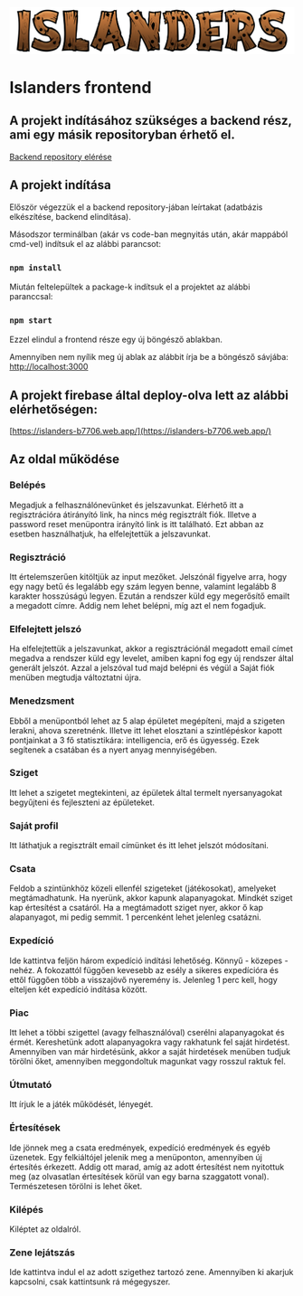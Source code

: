 ![Islanders logo](./public/images/islanders_logo.png)

# Islanders frontend

## A projekt indításához szükséges a backend rész, ami egy másik repositoryban érhető el.

[Backend repository elérése](https://github.com/LeknerNorbert/Islands)

## A projekt indítása

Először végezzük el a backend repository-jában leírtakat (adatbázis elkészítése, backend elindítása).

Másodszor terminálban (akár vs code-ban megnyitás után, akár mappából cmd-vel) indítsuk el az alábbi parancsot:
### `npm install`

Miután feltelepültek a package-k indítsuk el a projektet az alábbi paranccsal:
### `npm start`

Ezzel elindul a frontend része egy új böngésző ablakban. 

Amennyiben nem nyílik meg új ablak az alábbit írja be a böngésző sávjába:
[http://localhost:3000](http://localhost:3000)

## A projekt firebase által deploy-olva lett az alábbi elérhetőségen:

[https://islanders-b7706.web.app/](https://islanders-b7706.web.app/)

## Az oldal működése

### Belépés
Megadjuk a felhasználónevünket és jelszavunkat. Elérhető itt a regisztrációra átirányító link, ha nincs még regisztrált fiók. Illetve a password reset menüpontra irányító link is itt található. Ezt abban az esetben használhatjuk, ha elfelejtettük a jelszavunkat.

### Regisztráció
Itt értelemszerűen kitöltjük az input mezőket. Jelszónál figyelve arra, hogy egy nagy betű és legalább egy szám legyen benne, valamint legalább 8 karakter hosszúságú legyen. Ezután a rendszer küld egy megerősítő emailt a megadott címre. Addig nem lehet belépni, míg azt el nem fogadjuk.

### Elfelejtett jelszó
Ha elfelejtettük a jelszavunkat, akkor a regisztrációnál megadott email címet megadva a rendszer küld egy levelet, amiben kapni fog egy új rendszer által generált jelszót. Azzal a jelszóval tud majd belépni és végül a Saját fiók menüben megtudja változtatni újra.

### Menedzsment
Ebből a menüpontból lehet az 5 alap épületet megépíteni, majd a szigeten lerakni, ahova szeretnénk. Illetve itt lehet elosztani a szintlépéskor kapott pontjainkat a 3 fő statisztikára: intelligencia, erő és ügyesség. Ezek segítenek a csatában és a nyert anyag mennyiségében.

### Sziget
Itt lehet a szigetet megtekinteni, az épületek által termelt nyersanyagokat begyűjteni és fejleszteni az épületeket.

### Saját profil
Itt láthatjuk a regisztrált email címünket és itt lehet jelszót módosítani.

### Csata
Feldob a szintünkhöz közeli ellenfél szigeteket (játékosokat), amelyeket megtámadhatunk. Ha nyerünk, akkor kapunk alapanyagokat. Mindkét sziget kap értesítést a csatáról. Ha a megtámadott sziget nyer, akkor ő kap alapanyagot, mi pedig semmit. 1 percenként lehet jelenleg csatázni.

### Expedíció
Ide kattintva feljön három expedíció indítási lehetőség. Könnyű - közepes - nehéz. A fokozattól függően kevesebb az esély a sikeres expedícióra és ettől függően több a visszajövő nyeremény is. Jelenleg 1 perc kell, hogy elteljen két expedíció indítása között.

### Piac
Itt lehet a többi szigettel (avagy felhasználóval) cserélni alapanyagokat és érmét. Kereshetünk adott alapanyagokra vagy rakhatunk fel saját hirdetést. Amennyiben van már hirdetésünk, akkor a saját hirdetések menüben tudjuk törölni őket, amennyiben meggondoltuk magunkat vagy rosszul raktuk fel.

### Útmutató
Itt írjuk le a játék működését, lényegét.

### Értesítések
Ide jönnek meg a csata eredmények, expedíció eredmények és egyéb üzenetek. Egy felkiáltójel jelenik meg a menüponton, amennyiben új értesítés érkezett. Addig ott marad, amíg az adott értesítést nem nyitottuk meg (az olvasatlan értesítések körül van egy barna szaggatott vonal). Természetesen törölni is lehet őket.

### Kilépés
Kiléptet az oldalról.

### Zene lejátszás
Ide kattintva indul el az adott szigethez tartozó zene. Amennyiben ki akarjuk kapcsolni, csak kattintsunk rá mégegyszer.

